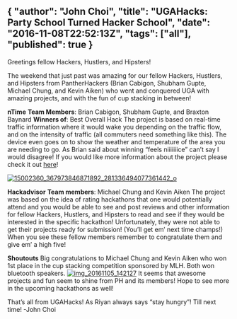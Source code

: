 {
  "author": "John Choi",
  "title": "UGAHacks: Party School Turned Hacker School",
  "date": "2016-11-08T22:52:13Z",
  "tags": ["all"],
  "published": true
}
---
Greetings fellow Hackers, Hustlers, and Hipsters!

The weekend that just past was amazing for our fellow Hackers, Hustlers, and Hipsters from PantherHackers (Brian Cabigon, Shubham Gupte, Michael Chung, and Kevin Aiken) who went and conquered UGA with amazing projects, and with the fun of cup stacking in between!

**nTime**
**Team Members**: Brian Cabigon, Shubham Gupte, and Braxton Baynard
**Winners of**: Best Overall Hack
The project is based on real-time traffic information where it would wake you depending on the traffic flow, and on the intensity of traffic (all commuters need something like this). The device even goes on to show the weather and temperature of the area you are needing to go.
As Brian said about winning “feels niiiiiiice” can’t say I would disagree!
If you would like more information about the project please check it out [here](https://devpost.com/software/ntime)!

[![15002360_367973846871892_281336494077361442_o](http://pantherhackers.com/wp-content/uploads/2016/11/15002360_367973846871892_281336494077361442_o-300x209.jpg)](http://pantherhackers.com/wp-content/uploads/2016/11/15002360_367973846871892_281336494077361442_o.jpg)

**Hackadvisor**
**Team members**: Michael Chung and Kevin Aiken
The project was based on the idea of rating hackathons that one would potentially attend and you would be able to see and post reviews and other information for fellow Hackers, Hustlers, and Hipsters to read and see if they would be interested in the specific hackathon!
Unfortunately, they were not able to get their projects ready for submission! (You’ll get em’ next time champs!)
When you see these fellow members remember to congratulate them and give em’ a high five!

**Shoutouts**
Big congratulations to Michael Chung and Kevin Aiken who won 1st place in the cup stacking competition sponsored by MLH. Both won bluetooth speakers.
[![img_20161105_142127](http://pantherhackers.com/wp-content/uploads/2016/11/IMG_20161105_142127-225x300.jpg)](http://pantherhackers.com/wp-content/uploads/2016/11/IMG_20161105_142127.jpg)
It seems that awesome projects and fun seem to shine from PH and its members! Hope to see more in the upcoming hackathons as well!

That’s all from UGAHacks! As Riyan always says “stay hungry”! Till next time!
-John Choi
